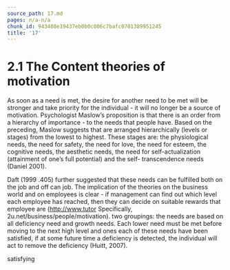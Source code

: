 ```yaml
---
source_path: 17.md
pages: n/a-n/a
chunk_id: 943408e19437eb0b0c006c7bafc0701389951245
title: '17'
---
```

# 2.1 The Content theories of motivation

As soon as a need is met, the desire for another need to be met will be stronger and take priority for the individual - it will no longer be a source of motivation. Psychologist Maslow’s proposition is that there is an order from a hierarchy of importance - to the needs that people have. Based on the preceding, Maslow suggests that are arranged hierarchically (levels or stages) from the lowest to highest. These stages are: the physiological needs, the need for safety, the need for love, the need for esteem, the cognitive needs, the aesthetic needs, the need for self-actualization (attainment of one’s full potential) and the self- transcendence needs (Daniel 2001).

Daft (1999 .405) further suggested that these needs can be fulfilled both on the job and off can job. The implication of the theories on the business world and on employees is clear - if management can find out which level each employee has reached, then they can decide on suitable rewards that employee are (http://www.tutor Specifically, 2u.net/business/people/motivation). two groupings: the needs are based on all deficiency need and growth needs. Each lower need must be met before moving to the next high level and ones each of these needs have been satisfied, if at some future time a deficiency is detected, the individual will act to remove the deficiency (Huitt, 2007).

satisfying
